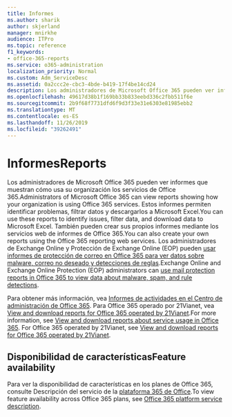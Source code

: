 ```yaml
---
title: Informes
ms.author: sharik
author: skjerland
manager: mnirkhe
audience: ITPro
ms.topic: reference
f1_keywords:
- office-365-reports
ms.service: o365-administration
localization_priority: Normal
ms.custom: Adm_ServiceDesc
ms.assetid: 0a2ccc2e-cbc3-4bde-b419-17f4be14cd24
description: Los administradores de Microsoft Office 365 pueden ver informes que muestran cómo usa su organización los servicios de Office 365. Estos informes permiten identificar problemas, filtrar datos y descargarlos a Microsoft Excel. También pueden crear sus propios informes mediante los servicios web de informes de Office 365. Los administradores de Exchange Online y Protección de Exchange Online (EOP) pueden usar informes de protección de correo en Office 365 para ver datos sobre malware, correo no deseado y detecciones de reglas.
ms.openlocfilehash: 49617d38b1f169bb33b833eebd336c2fbb511f6e
ms.sourcegitcommit: 2b9f68f7731dfd6f9d3f33e31e6303e81985ebb2
ms.translationtype: MT
ms.contentlocale: es-ES
ms.lasthandoff: 11/26/2019
ms.locfileid: "39262491"
---
```

# <a name="reports"></a><span data-ttu-id="6ef41-106">Informes</span><span class="sxs-lookup"><span data-stu-id="6ef41-106">Reports</span></span>

<span data-ttu-id="6ef41-107">Los administradores de Microsoft Office 365 pueden ver informes que muestran cómo usa su organización los servicios de Office 365.</span><span class="sxs-lookup"><span data-stu-id="6ef41-107">Administrators of Microsoft Office 365 can view reports showing how your organization is using Office 365 services.</span></span> <span data-ttu-id="6ef41-108">Estos informes permiten identificar problemas, filtrar datos y descargarlos a Microsoft Excel.</span><span class="sxs-lookup"><span data-stu-id="6ef41-108">You can use these reports to identify issues, filter data, and download data to Microsoft Excel.</span></span> <span data-ttu-id="6ef41-109">También pueden crear sus propios informes mediante los servicios web de informes de Office 365.</span><span class="sxs-lookup"><span data-stu-id="6ef41-109">You can also create your own reports using the Office 365 reporting web services.</span></span> <span data-ttu-id="6ef41-110">Los administradores de Exchange Online y Protección de Exchange Online (EOP) pueden [usar informes de protección de correo en Office 365 para ver datos sobre malware, correo no deseado y detecciones de reglas](https://go.microsoft.com/fwlink/p/?LinkId=401102).</span><span class="sxs-lookup"><span data-stu-id="6ef41-110">Exchange Online and Exchange Online Protection (EOP) administrators can [use mail protection reports in Office 365 to view data about malware, spam, and rule detections](https://go.microsoft.com/fwlink/p/?LinkId=401102).</span></span>
  
<span data-ttu-id="6ef41-p103">Para obtener más información, vea [Informes de actividades en el Centro de administración de Office 365](https://go.microsoft.com/fwlink/p/?LinkID=270182). Para Office 365 operado por 21Vianet, vea [View and download reports for Office 365 operated by 21Vianet](https://go.microsoft.com/fwlink/?LinkID=733348&amp;clcid=0x409).</span><span class="sxs-lookup"><span data-stu-id="6ef41-p103">For more information, see [View and download reports about service usage in Office 365](https://go.microsoft.com/fwlink/p/?LinkID=270182). For Office 365 operated by 21Vianet, see [View and download reports for Office 365 operated by 21Vianet](https://go.microsoft.com/fwlink/?LinkID=733348&amp;clcid=0x409).</span></span>
  
## <a name="feature-availability"></a><span data-ttu-id="6ef41-113">Disponibilidad de características</span><span class="sxs-lookup"><span data-stu-id="6ef41-113">Feature availability</span></span>

<span data-ttu-id="6ef41-114">Para ver la disponibilidad de características en los planes de Office 365, consulte Descripción del servicio de la [plataforma 365 de Office](office-365-platform-service-description.md).</span><span class="sxs-lookup"><span data-stu-id="6ef41-114">To view feature availability across Office 365 plans, see [Office 365 platform service description](office-365-platform-service-description.md).</span></span>
  

